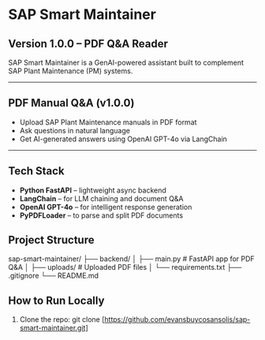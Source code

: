 # SAP Smart Maintainer

## Version 1.0.0 – PDF Q&A Reader

SAP Smart Maintainer is a GenAI-powered assistant built to complement SAP Plant Maintenance (PM) systems.

---

## PDF Manual Q&A (v1.0.0)

- Upload SAP Plant Maintenance manuals in PDF format
- Ask questions in natural language
- Get AI-generated answers using OpenAI GPT-4o via LangChain

---

## Tech Stack

- **Python FastAPI** – lightweight async backend
- **LangChain** – for LLM chaining and document Q&A
- **OpenAI GPT-4o** – for intelligent response generation
- **PyPDFLoader** – to parse and split PDF documents

## Project Structure

sap-smart-maintainer/
├── backend/
│ ├── main.py # FastAPI app for PDF Q&A
│ ├── uploads/ # Uploaded PDF files
│ └── requirements.txt
├── .gitignore
└── README.md

## How to Run Locally

1. Clone the repo:
git clone [https://github.com/evansbuycosansolis/sap-smart-maintainer.git]
